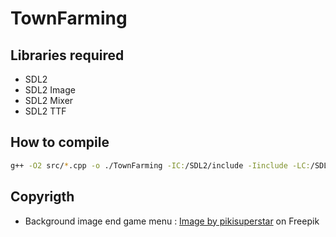 # TownFarming

## Libraries required
- SDL2
- SDL2 Image
- SDL2 Mixer
- SDL2 TTF

## How to compile
```bash
g++ -O2 src/*.cpp -o ./TownFarming -IC:/SDL2/include -Iinclude -LC:/SDL2/lib -w -lmingw32 -lSDL2main -lSDL2 -lSDL2_image -lSDL2_mixer -lSDL2_ttf -mwindows
```

## Copyrigth
- Background image end game menu : <a href="https://www.freepik.com/free-vector/pixel-art-rural-landscape-background_49685499.htm#query=pixel%20art&position=3&from_view=keyword&track=ais&uuid=d27563f7-4b5d-4440-a8d9-02dfb56c9797">Image by pikisuperstar</a> on Freepik